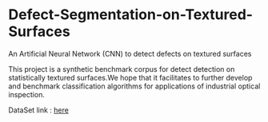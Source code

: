 # Defect-Segmentation-on-Textured-Surfaces
An Artificial Neural Network (CNN) to detect defects on textured surfaces

This project is a synthetic benchmark corpus for detect detection on statistically textured surfaces.We hope that it facilitates to further develop and benchmark classification algorithms for applications of industrial optical inspection.

DataSet link : [here](https://drive.google.com/file/d/1AHC4YNG-RsYtDrqGIJN_WARQGs5OnRJM/view?usp=sharing)

